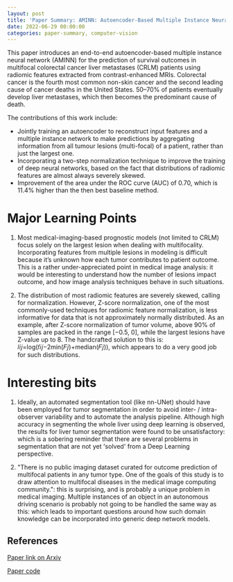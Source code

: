 ```yaml
---
layout: post
title: 'Paper Summary: AMINN: Autoencoder-Based Multiple Instance Neural Network Improves Outcome Prediction in Multifocal Liver Metastases'
date: 2022-06-29 00:00:00
categories: paper-summary, computer-vision
---
```


This paper introduces an end-to-end autoencoder-based multiple instance neural network (AMINN) for the prediction of survival outcomes in multifocal colorectal cancer liver metastases (CRLM) patients using radiomic features extracted from contrast-enhanced MRIs. Colorectal cancer is the fourth most common non-skin cancer and the second leading cause of cancer deaths in the United States. 50–70% of patients eventually develop liver metastases, which then becomes the predominant cause of death. 

The contributions of this work include:

-   Jointly training an autoencoder to reconstruct input features and a multiple instance network to make predictions by aggregating information from all tumour lesions (multi-focal) of a patient, rather than just the largest one. 
-    Incorporating a two-step normalization technique to improve the training of deep neural networks, based on the fact that distributions of radiomic features are almost always severely skewed.
-    Improvement of the area under the ROC curve (AUC) of 0.70, which is 11.4% higher than the then best baseline method.

Major Learning Points
======

1. Most medical-imaging-based prognostic models (not limited to CRLM) focus solely on the largest lesion when dealing with multifocality. Incorporating features from multiple lesions in modeling is difficult because it’s unknown how each tumor contributes to patient outcome. This is a rather under-appreciated point in medical image analysis: it would be interesting to understand how the number of lesions impact outcome, and how image analysis techniques behave in such situations. 

2. The distribution of most radiomic features are severely skewed, calling for normalization. However, Z-score normalization, one of the most commonly-used techniques for radiomic feature normalization, is less informative for data that is not approximately normally distributed. As an example, after Z-score normalization of tumor volume, above 90% of samples are packed in the range [−0.5, 0], while the largest lesions have Z-value up to 8. The handcrafted solution to this is: 𝑙𝑖𝑗=log(𝑓𝑖𝑗−2min(𝐹𝑗)+median(𝐹𝑗)), which appears to do a very good job for such distributions.


Interesting bits
======

1. Ideally, an automated segmentation tool (like nn-UNet) should have been employed for tumor segmentation in order to avoid inter- / intra-observer variability and to automate the analysis pipeline. Although high accuracy in segmenting the whole liver using deep learning is observed, the results for liver tumor segmentation were found to be unsatisfactory: which is a sobering reminder that there are several problems in segmentation that are not yet 'solved' from a Deep Learning perspective. 

2. "There is no public imaging dataset curated for outcome prediction of multifocal patients in any tumor type. One of the goals of this study is to draw attention to multifocal diseases in the medical image computing community.": this is surprising, and is probably a unique problem in medical imaging. Multiple instances of an object in an autonomous driving scenario is probably not going to be handled the same way as this: which leads to important questions around how such domain knowledge can be incorporated into generic deep network models. 


References
------

[Paper link on Arxiv](https://arxiv.org/abs/2012.06875)

[Paper code](https://github.com/martellab-sri/AMINN)
